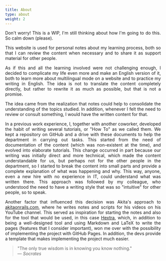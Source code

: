 ```yaml
---
title: About
type: about
weight: 2
---
```


<style>body {text-align: justify}</style>
Don't worry!
This is a WIP, I'm still thinking about how I'm going to do this.
So calm down (please).


This website is used for personal notes about my learning process, 
both so that I can review the content when necessary and to share it as support material for other people.


As if this and all the learning involved were not challenging enough, 
I decided to complicate my life even more and make an English version of it, 
both to learn more about multilingual mode on a website and to practice my writing in English. 
The idea is not to translate the content completely directly, but rather to rewrite it as much as possible, 
but that is not a promise.


The idea came from the realization that notes could help to consolidate the understanding of the topics studied. 
In addition, whenever I felt the need to review or consult something, I would have the written content for that.


In a previous work experience, I, together with another coworker, 
developed the habit of writing several tutorials, or "How To" as we called them.
We kept a repository on GitHub and a drive with these documents to help the department in carrying out tasks.
This started from the need of documentation of the content (which was non-existent at the time), 
and evolved into elaborate tutorials. This change occurred in part because our writing was initially direct and more technical, 
which made the content understandable for us, but perhaps not for the other people in the department, 
so I started to break the content into small parts and provide a complete explanation of what was happening and why.
This way, anyone, even a new hire with no experience in IT, could understand what was written there. 
This approach was followed by my colleague, who understood the need to have a writing style that was so "intuitive" 
for other people, so to speak.


Another factor that influenced this decision was Akita's approach to [akitaonrails.com](https://akitaonrails.com), 
where he writes notes and scripts for his videos on his YouTube channel. 
This served as inspiration for starting the notes and also for the tool that would be used, 
in this case [Hextra](https://github.com/imfing/hextra), which, 
in addition to being a well-designed tool and using Markdown and LaTeX to write the pages (features that I consider important), 
won me over with the possibility of implementing the project with GitHub Pages. 
In addition, the devs provide a template that makes implementing the project much easier.

> "The only true wisdom is in knowing you know nothing."<br>
> — <cite>Socrates</cite>
